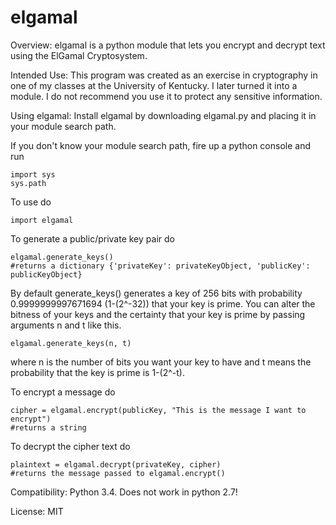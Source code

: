 elgamal
=======

Overview: elgamal is a python module that lets you encrypt and decrypt text using the ElGamal Cryptosystem.

Intended Use:
This program was created as an exercise in cryptography in one of my classes at the University of Kentucky.
I later turned it into a module.  I do not recommend you use it to protect any sensitive information.

Using elgamal:
Install elgamal by downloading elgamal.py and placing it in your module search path.

If you don't know your module search path, fire up a python console and run

	import sys
	sys.path

To use do

	import elgamal

To generate a public/private key pair do

	elgamal.generate_keys()
	#returns a dictionary {'privateKey': privateKeyObject, 'publicKey': publicKeyObject}
	
By default generate_keys() generates a key of 256 bits with probability 0.9999999997671694
(1-(2^-32)) that your key is prime.  You can alter the bitness of your keys and the certainty
that your key is prime by passing arguments n and t like this.

	elgamal.generate_keys(n, t)
	
where n is the number of bits you want your key to have and t means the probability that the
key is prime is 1-(2^-t).
	
To encrypt a message do

	cipher = elgamal.encrypt(publicKey, "This is the message I want to encrypt")
	#returns a string
	
To decrypt the cipher text do

	plaintext = elgamal.decrypt(privateKey, cipher)
	#returns the message passed to elgamal.encrypt()

Compatibility: Python 3.4.  Does not work in python 2.7!

License: MIT
